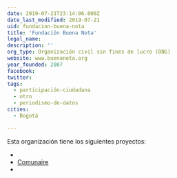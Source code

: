 ```yaml
---
date: 2019-07-21T23:14:06.000Z
date_last_modified: 2019-07-21
uid: fundacion-buena-nota
title: 'Fundación Buena Nota'
legal_name: 
description: ''
org_type: Organización civil sin fines de lucro (ONG)
website: www.buenanota.org
year_founded: 2007
facebook: 
twitter: 
tags:
  - participación-ciudadana
  - otro
  - periodismo-de-datos
cities: 
  - Bogotá

---
```


Esta organización tiene los siguientes proyectos:

- [](/proyectos/omunaire)
- [Comunaire](/proyectos/comunaire)
- [](/proyectos/planeadores-ciudadanos)
